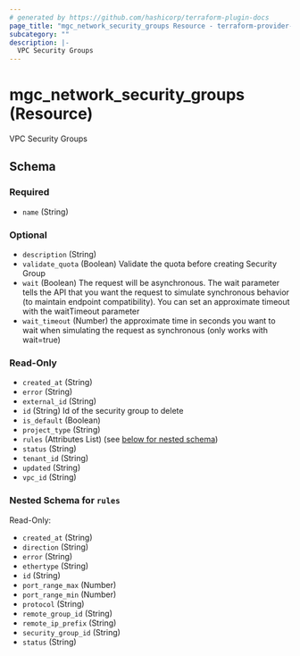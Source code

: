 ```yaml
---
# generated by https://github.com/hashicorp/terraform-plugin-docs
page_title: "mgc_network_security_groups Resource - terraform-provider-mgc"
subcategory: ""
description: |-
  VPC Security Groups
---
```


# mgc_network_security_groups (Resource)

VPC Security Groups



<!-- schema generated by tfplugindocs -->
## Schema

### Required

- `name` (String)

### Optional

- `description` (String)
- `validate_quota` (Boolean) Validate the quota before creating Security Group
- `wait` (Boolean) The request will be asynchronous. The wait parameter tells the API that you want the request to simulate synchronous behavior (to maintain endpoint compatibility). You can set an approximate timeout with the waitTimeout parameter
- `wait_timeout` (Number) the approximate time in seconds you want to wait when simulating the request as synchronous (only works with wait=true)

### Read-Only

- `created_at` (String)
- `error` (String)
- `external_id` (String)
- `id` (String) Id of the security group to delete
- `is_default` (Boolean)
- `project_type` (String)
- `rules` (Attributes List) (see [below for nested schema](#nestedatt--rules))
- `status` (String)
- `tenant_id` (String)
- `updated` (String)
- `vpc_id` (String)

<a id="nestedatt--rules"></a>
### Nested Schema for `rules`

Read-Only:

- `created_at` (String)
- `direction` (String)
- `error` (String)
- `ethertype` (String)
- `id` (String)
- `port_range_max` (Number)
- `port_range_min` (Number)
- `protocol` (String)
- `remote_group_id` (String)
- `remote_ip_prefix` (String)
- `security_group_id` (String)
- `status` (String)
